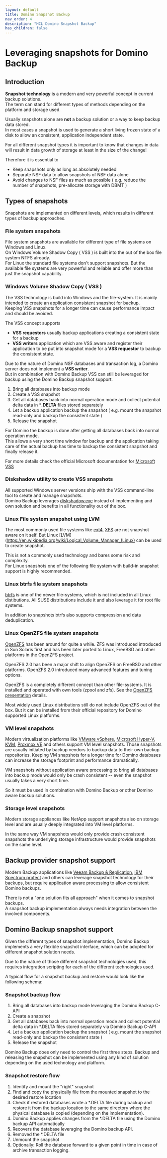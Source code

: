 ```yaml
---
layout: default
title: Domino Snapshot Backup
nav_order: 4
description: "HCL Domino Snapshot Backup"
has_children: false
---
```


# Leveraging snapshots for Domino Backup

## Introduction

**Snapshot technology** is a modern and very powerful concept in current backup solutions.  
The term can stand for different types of methods depending on the platform and storage used.  

Usually snapshots alone are **not** a backup solution or a way to keep backup data stored.  
In most cases a snapshot is used to generate a short living frozen state of a disk to allow an consistent, application independent state.

For all different snapshot types it is important to know that changes in data will result in data growth of storage at least in the size of the change!  

Therefore it is essential to

- Keep snapshots only as long as absolutely needed
- Separate NSF data to allow snapshots of NSF data alone
- Avoid changes to NSF files as much as possible ( e.g. reduce the number of snapshots, pre-allocate storage with DBMT )

## Types of snapshots

Snapshots are implemented on different levels, which results in different types of backup approaches.  

### File system snapshots

File system snapshots are available for different type of file systems on Windows and Linux.  
On Windows Volume Shadow Copy ( VSS ) is built into the out of the box file system NTFS already.  
For Linux the standard file systems don't support snapshots. But the available file systems are very powerful and reliable and offer more than just the snapshot capability.

### Windows Volume Shadow Copy ( VSS )

The VSS technology is build into Windows and the file-system. It is mainly intended to create an application consistent snapshot for backup.  
Keeping VSS snapshots for a longer time can cause performance impact and should be avoided.  

The VSS concept supports

- **VSS requestors** usually backup applications creating a consistent state for a backup
- **VSS writers** application which are VSS aware and register their application to be put into snapshot mode for a **VSS requestor** to backup the consistent state.

Due to the nature of Domino NSF databases and transaction log, a Domino server does not implement a **VSS writer**.  
But in combination with Domino Backup VSS can still be leveraged for backup using the Domino Backup snapshot support.

1. Bring all databases into backup mode
2. Create a VSS snapshot
3. Get all databases back into normal operation mode and collect potential delta data in ***.DELTA** files stored separately
4. Let a backup application backup the snapshot ( e.g. mount the snapshot read-only and backup the consistent state )
5. Release the snapshot

For Domino the backup is done after getting all databases back into normal operation mode.  
This allows a very short time window for backup and the application taking care of the actual backup has time to backup the consistent snapshot and finally release it.

For more details check the official Microsoft documentation for [Microsoft VSS](https://docs.microsoft.com/en-us/windows-server/storage/file-server/volume-shadow-copy-service)

### Diskshadow utility to create VSS snapshots

All supported Windows server versions ship with the VSS command-line tool to create and manage snapshots.  
Domino Backup leverages [diskshadow.exe](https://docs.microsoft.com/en-us/windows-server/administration/windows-commands/diskshadow) instead of implementing and own solution and benefits in all functionality out of the box.

### Linux File system snapshot using LVM

The most commonly used file systems like [ext4](https://en.wikipedia.org/wiki/Ext4), [XFS](https://en.wikipedia.org/wiki/XFS) are not snapshot aware on it self. But Linux [LVM](https://en.wikipedia.org/wiki/Logical_Volume_Manager_(Linux) can be used to create snapshot.  

This is not a commonly used technology and bares some risk and complexity.  
For Linux snapshots one of the following file system with build-in snapshot support is highly recommended.

### Linux btrfs file system snapshots

[btrfs](https://btrfs.wiki.kernel.org) is one of the newer file-systems, which is not included in all Linux distibutions. All SUSE distributions include it and also leverage it for root file systems.

In addition to snapshots btrfs also supports compression and data deduplication.  

### Linux OpenZFS file system snapshots

[OpenZFS](https://openzfs.github.io/openzfs-docs/index.htm) has been around for quite a while. ZFS was introduced introduced in Sun Solaris first and has been later ported to Linux, FreeBSD and other platforms in the OpenZFS project. 

OpenZFS 2.0 has been a major shift to align OpenZFS on FreeBSD and other platforms. OpenZFS 2.0 introduced many advanced features and tuning options.

OpenZFS is a completely different concept than other file-systems. It is installed and operated with own tools (zpool and zfs). See the [OpenZFS presentation](https://papers.freebsd.org/2020/linux.conf.au/paeps_the_zfs_filesystem/) details.

Most widely used Linux distributions still do not include OpenZFS out of the box. But it can be installed from their official repository for Domino supported Linux platforms.

### VM level snapshots

Modern virtualization platforms like 
[VMware vSphere](https://www.vmware.com/products/vsphere.html), 
[Microsoft Hyper-V](https://docs.microsoft.com/en-us/windows-server/virtualization/hyper-v/hyper-v-technology-overview), 
[KVM](https://www.linux-kvm.org), 
[Proxmox VE](https://www.proxmox.com/en/proxmox-ve) 
and others support VM level snapshots. Those snapshots are usually initiated by backup vendors to backup data to their own backup repositories. Keeping VM snapshots for a longer time for Domino databases can increase the storage footprint and performance dramatically.

VM snapshots without application aware processing to bring all databases into backup mode would only be crash consistent -- even the snapshot usually takes a very short time.

So it must be used in combination with Domino Backup or other Domino aware backup solutions.

### Storage level snapshots

Modern storage appliances like NetApp support snapshots also on storage level and are usually deeply integrated into VM level platforms.

In the same way VM snapshots would only provide crash consistent snapshots the underlying storage infrastructure would provide snapshots on the same level.


## Backup provider snapshot support

Modern Backup applications like [Veeam Backup & Replication](https://www.veeam.com/vm-backup-recovery-replication-software.html), [IBM Spectrum protect](https://www.ibm.com/products/data-protection-and-recovery) and others can leverage snapshot technology for their backups, but require application aware processing to allow consistent Domino backups.

There is not a "one solution fits all approach" when it comes to snapshot backups.  
A snapshot backup implementation always needs integration between the involved components.

## Domino Backup snapshot support

Given the different types of snapshot implementation, Domino Backup implements a very flexible snapshot interface, which can be adopted for different snapshot solution needs.

Due to the nature of those different snapshot technologies used, this requires integration scripting for each of the different technologies used.

A typical flow for a snapshot backup and restore would look like the following schema:

### Snapshot backup flow

1. Bring all databases into backup mode leveraging the Domino Backup C-API
2. Create a snapshot
3. Get all databases back into normal operation mode and collect potential delta data in *.DELTA files stored separately via Domino Backup C-API
4. Let a backup application backup the snapshot ( e.g. mount the snapshot read-only and backup the consistent state )
5. Release the snapshot

Domino Backup does only need to control the first three steps. Backup and releasing the snapshot can be implemented using any kind of solution depending on the used technology and platform.

### Snapshot restore flow

1. Identify and mount the "right" snapshot
2. Find and copy the physically file from the mounted snapshot to the desired restore location
3. Check if restored databases wrote a *.DELTA file during backup and restore it from the backup location to the same directory where the physical database is copied (depending on the implementation).
4. Domino Backup applies changes from the *.DELTA file using the Domino backup API automatically
5. Recovers the database leveraging the Domino backup API.
6. Removed the *.DELTA file
7. Unmount the snapshot
8. Optionally: Roll the database forward to a given point in time in case of archive transaction logging.

